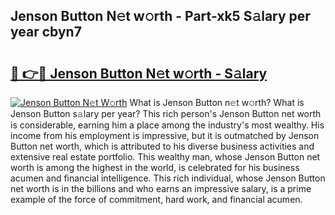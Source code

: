 ## Jenson Button N𝚎t w𝚘rth - Part-xk5 S𝚊lary per year cbyn7

# <h2><a href="http://gc49fp7.nevu.top/?p=Jenson+Button">🔗 👉🔴 Jenson Button N𝚎t w𝚘rth - S𝚊lary</a></h2>

[![Jenson Button N𝚎t W𝚘rth](https://i.imgur.com/Oavwk0R.jpeg)](http://gc49fp7.nevu.top/?p=Jenson+Button)
What is Jenson Button n𝚎t w𝚘rth? What is Jenson Button s𝚊lary per year?
This rich person's Jenson Button net worth is considerable, earning him a place among the industry's most wealthy. His income from his employment is impressive, but it is outmatched by Jenson Button net worth, which is attributed to his diverse business activities and extensive real estate portfolio. This wealthy man, whose Jenson Button net worth is among the highest in the world, is celebrated for his business acumen and financial intelligence. This rich individual, whose Jenson Button net worth is in the billions and who earns an impressive salary, is a prime example of the force of commitment, hard work, and financial acumen.
